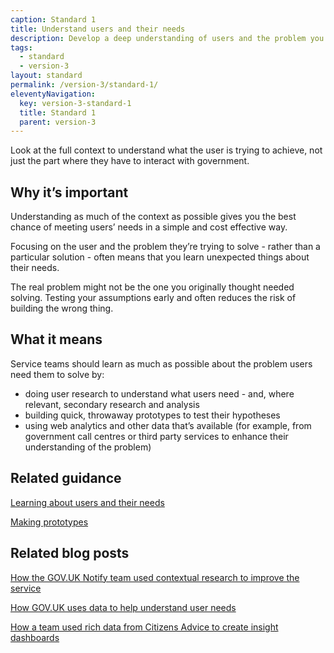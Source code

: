```yaml
---
caption: Standard 1
title: Understand users and their needs
description: Develop a deep understanding of users and the problem you’re trying to solve for them.
tags:
  - standard
  - version-3
layout: standard
permalink: /version-3/standard-1/
eleventyNavigation:
  key: version-3-standard-1
  title: Standard 1
  parent: version-3
---
```


Look at the full context to understand what the user is trying to achieve, not just the part where they have to interact with government.

## Why it’s important

Understanding as much of the context as possible gives you the best chance of meeting users’ needs in a simple and cost effective way.

Focusing on the user and the problem they’re trying to solve - rather than a particular solution - often means that you learn unexpected things about their needs.

The real problem might not be the one you originally thought needed solving. Testing your assumptions early and often reduces the risk of building the wrong thing.

## What it means

Service teams should learn as much as possible about the problem users need them to solve by:

- doing user research to understand what users need - and, where relevant, secondary research and analysis
- building quick, throwaway prototypes to test their hypotheses
- using web analytics and other data that’s available (for example, from government call centres or third party services to enhance their understanding of the problem)

## Related guidance

[Learning about users and their needs](https://www.gov.uk/service-manual/user-research/start-by-learning-user-needs)

[Making prototypes](https://www.gov.uk/service-manual/design/making-prototypes)

## Related blog posts

[How the GOV.UK Notify team used contextual research to improve the service](https://userresearch.blog.gov.uk/2018/06/12/how-were-using-contextual-research-to-improve-gov-uk-notify/)

[How GOV.UK uses data to help understand user needs](https://gds.blog.gov.uk/2014/08/12/helping-government-find-user-needs-with-analytics/)

[How a team used rich data from Citizens Advice to create insight dashboards](https://gds.blog.gov.uk/2018/01/10/working-with-citizens-advice-and-its-amazing-data/)

<!-- ## Service standard points

[1\. Understand users and their needs](https://www.gov.uk/service-manual/service-standard/point-1-understand-user-needs)

[2\. Solve a whole problem for users](https://www.gov.uk/service-manual/service-standard/point-2-solve-a-whole-problem)

[3\. Provide a joined up experience across all channels](https://www.gov.uk/service-manual/service-standard/point-3-join-up-across-channels)

[4\. Make the service simple to use](https://www.gov.uk/service-manual/service-standard/point-4-make-the-service-simple-to-use)

[5\. Make sure everyone can use the service](https://www.gov.uk/service-manual/service-standard/point-5-make-sure-everyone-can-use-the-service)

[6\. Have a multidisciplinary team](https://www.gov.uk/service-manual/service-standard/point-6-have-a-multidisciplinary-team)

[7\. Use agile ways of working](https://www.gov.uk/service-manual/service-standard/point-7-use-agile-ways-of-working)

[8\. Iterate and improve frequently](https://www.gov.uk/service-manual/service-standard/point-8-iterate-and-improve-frequently)

[9\. Create a secure service which protects users’ privacy](https://www.gov.uk/service-manual/service-standard/point-9-create-a-secure-service)

[10\. Define what success looks like and publish performance data](https://www.gov.uk/service-manual/service-standard/point-10-define-success-publish-performance-data)

[11\. Choose the right tools and technology](https://www.gov.uk/service-manual/service-standard/point-11-choose-the-right-tools-and-technology)

[12\. Make new source code open](https://www.gov.uk/service-manual/service-standard/point-12-make-new-source-code-open)

[13\. Use and contribute to open standards, common components and patterns](https://www.gov.uk/service-manual/service-standard/point-13-use-common-standards-components-patterns)

[14\. Operate a reliable service](https://www.gov.uk/service-manual/service-standard/point-14-operate-a-reliable-service) -->
